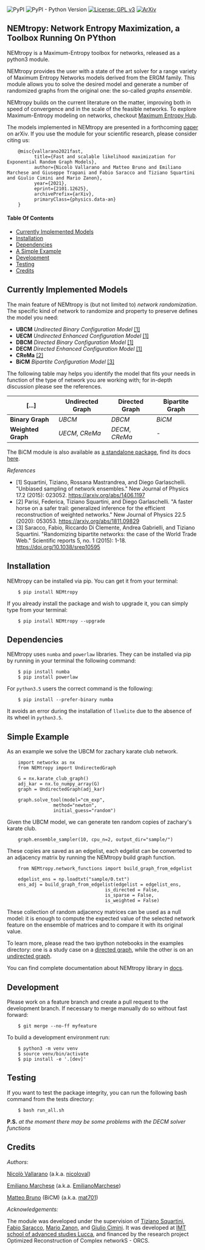 ![PyPI](https://img.shields.io/pypi/v/nemtropy)
![PyPI - Python Version](https://img.shields.io/pypi/pyversions/nemtropy)
[![License: GPL v3](https://img.shields.io/badge/License-GPLv3-blue.svg)](https://www.gnu.org/licenses/gpl-3.0)
[![ArXiv](https://img.shields.io/badge/ArXiv-2101.12625-red)](https://arxiv.org/abs/2101.12625)

NEMtropy: Network Entropy Maximization, a Toolbox Running On PYthon
-------------------------------------------------------------------

NEMtropy is a Maximum-Entropy toolbox for networks, released as a python3 module. 

NEMtropy provides the user with a state of the art solver for a range variety of Maximum Entropy Networks models derived from the ERGM family.
This module allows you to solve the desired model and generate a number of randomized graphs from the original one: the so-called _graphs ensemble_.

NEMtropy builds on the current literature on the matter, improving both in speed of convergence and in the scale of the feasible networks.
To explore Maximum-Entropy modeling on networks, checkout [Maximum Entropy Hub](https://meh.imtlucca.it/).

The models implemented in NEMtropy are presented in a forthcoming [paper](https://arxiv.org/abs/2101.12625) on arXiv.
If you use the module for your scientific research, please consider citing us:

```
    @misc{vallarano2021fast,
          title={Fast and scalable likelihood maximization for Exponential Random Graph Models}, 
          author={Nicolò Vallarano and Matteo Bruno and Emiliano Marchese and Giuseppe Trapani and Fabio Saracco and Tiziano Squartini and Giulio Cimini and Mario Zanon},
          year={2021},
          eprint={2101.12625},
          archivePrefix={arXiv},
          primaryClass={physics.data-an}
    }
```

#### Table Of Contents
- [Currently Implemented Models](#currently-implemented-models)
- [Installation](#installation)
- [Dependencies](#dependencies)
- [A Simple Example](#simple-example)
- [Development](#development)
- [Testing](#testing)
- [Credits](#credits)

## Currently Implemented Models
The main feature of NEMtropy is (but not limited to) *network randomization*. 
The specific kind of network to randomize and property to preserve defines the model you need:

* **UBCM** *Undirected Binary Configuration Model* [[1]](#1)
* **UECM** *Undirected Enhanced Configuration Model* [[1]](#1)
* **DBCM** *Directed Binary Configuration Model* [[1]](#1)
* **DECM** *Directed Enhanced Configuration Model* [[1]](#1)
* **CReMa** [[2]](#2)
* **BiCM** *Bipartite Configuration Model* [[3]](#3)

The following table may helps you identify the model that fits your needs in function of the type of network you are working with;
for in-depth discussion please see the references.

[...] | Undirected Graph | Directed Graph | Bipartite Graph
----- | ---------------- | -------------- | --------------
**Binary Graph** | *UBCM* | *DBCM* | *BiCM*
**Weighted Graph** | *UECM*, *CReMa*  | *DECM*, *CReMa* | -

The BiCM module is also available as [a standalone package](https://github.com/mat701/BiCM), find its docs [here](https://bipartite-configuration-model.readthedocs.io/en/latest/). 

_References_

* <a id="1">[1]</a>
    Squartini, Tiziano, Rossana Mastrandrea, and Diego Garlaschelli.
    "Unbiased sampling of network ensembles."
    New Journal of Physics 17.2 (2015): 023052.
    https://arxiv.org/abs/1406.1197
* <a id="2">[2]</a>
    Parisi, Federica, Tiziano Squartini, and Diego Garlaschelli.
    "A faster horse on a safer trail: generalized inference for the efficient reconstruction of weighted networks."
    New Journal of Physics 22.5 (2020): 053053.
    https://arxiv.org/abs/1811.09829
* <a id="3">[3]</a>
    Saracco, Fabio, Riccardo Di Clemente, Andrea Gabrielli, and Tiziano Squartini.
	"Randomizing bipartite networks: the case of the World Trade Web." 
	Scientific reports 5, no. 1 (2015): 1-18.
    https://doi.org/10.1038/srep10595


Installation
------------

NEMtropy can be installed via pip. You can get it from your terminal:

```
    $ pip install NEMtropy
```

If you already install the package and wish to upgrade it,
you can simply type from your terminal:

```
    $ pip install NEMtropy --upgrade
```

Dependencies
------------

NEMtropy uses <code>numba</code> and <code>powerlaw</code> libraries. They can be installed via pip by running in your terminal the following command:

```
    $ pip install numba
    $ pip install powerlaw
```

For <code>python3.5</code> users the correct command is the following:

```
    $ pip install --prefer-binary numba
```

It avoids an error during the installation of <code>llvmlite</code> due to 
the absence of its wheel in <code>python3.5</code>.

Simple Example
--------------
As an example we solve the UBCM for zachary karate club network.

```
    import networkx as nx
    from NEMtropy import UndirectedGraph

    G = nx.karate_club_graph()
    adj_kar = nx.to_numpy_array(G)
    graph = UndirectedGraph(adj_kar)

    graph.solve_tool(model="cm_exp",
                 method="newton",
                 initial_guess="random")
```

Given the UBCM model, we can generate ten random copies of zachary's karate club.

```
    graph.ensemble_sampler(10, cpu_n=2, output_dir="sample/")
```

These copies are saved as an edgelist, each edgelist can be converted to an
adjacency matrix by running the NEMtropy build graph function.

```
    from NEMtropy.network_functions import build_graph_from_edgelist

    edgelist_ens = np.loadtxt("sample/0.txt")
    ens_adj = build_graph_from_edgelist(edgelist = edgelist_ens,
                                    is_directed = False,
                                    is_sparse = False,
                                    is_weighted = False)
```

These collection of random adjacency matrices can be used as a null model:
it is enough to compute the expected value of the selected network feature 
on the ensemble of matrices and to compare it with its original value.

To learn more, please read the two ipython notebooks in the examples directory:
one is a study case on a [directed graph](https://github.com/nicoloval/NEMtropy/blob/master/examples/Directed%20Graphs.ipynb), 
while the other is on an [undirected graph](https://github.com/nicoloval/NEMtropy/blob/master/examples/Undirected%20Graphs.ipynb).

You can find complete documentation about NEMtropy library in [docs](https://nemtropy.readthedocs.io/en/master/index.html).

Development
-----------
Please work on a feature branch and create a pull request to the development 
branch. If necessary to merge manually do so without fast forward:

```
    $ git merge --no-ff myfeature
```

To build a development environment run:

```
    $ python3 -m venv venv 
    $ source venv/bin/activate 
    $ pip install -e '.[dev]'
```

Testing
-------
If you want to test the package integrity, you can run the following 
bash command from the tests directory:

```
    $ bash run_all.sh
```

__P.S.__ _at the moment there may be some problems with the DECM solver functions_

Credits
-------

_Authors_:

[Nicolò Vallarano](http://www.imtlucca.it/en/nicolo.vallarano/) (a.k.a. [nicoloval](https://github.com/nicoloval))

[Emiliano Marchese](https://www.imtlucca.it/en/emiliano.marchese/) (a.k.a. [EmilianoMarchese](https://github.com/EmilianoMarchese))

[Matteo Bruno](https://www.imtlucca.it/en/matteo.bruno/) (BiCM) (a.k.a. [mat701](https://github.com/mat701))

_Acknowledgements:_

The module was developed under the supervision of [Tiziano Squartini](http://www.imtlucca.it/en/tiziano.squartini/), [Fabio Saracco](http://www.imtlucca.it/en/fabio.saracco/), [Mario Zanon](http://www.imtlucca.it/it/mario.zanon/), and [Giulio Cimini](https://www.fisica.uniroma2.it/elenco-telefonico/ciminigi/).
It was developed at [IMT school of advanced studies Lucca](https://www.imtlucca.it/), and financed by the research project Optimized Reconstruction of Complex networkS - ORCS.
